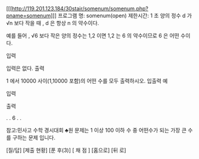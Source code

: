 [[[http://119.201.123.184/30stair/somenum/somenum.php?pname=somenum]]]
프로그램 명: somenum(open)
제한시간: 1 초
양의 정수 d 가 √n 보다 작을 때 , d 은 항상 n 의 약수이다.

예를 들어 , √6 보다 작은 양의 정수는 1,2 이면 1,2 는 6 의 약수이므로 6 은 어떤 수이다.

입력

입력은 없다.
출력

1 에서 10000 사이(1,10000 포함)의 어떤 수를 모두 출력하시오.
입출력 예

입력

출력

.
.
6
.
.

참고:민사고 수학 경시대회
♣원 문제는 1 이상 100 이하 수 중 어떤수가 되는 가장 큰 수를 구하는 문제 입니다.

[질/답] [제출 현황] [푼 후(3)]
[ 채 점 ] [홈으로]  [뒤 로]